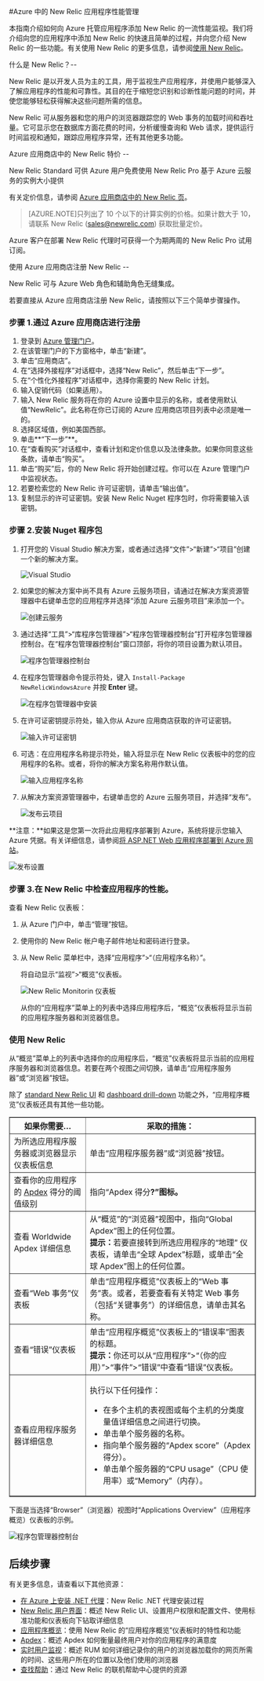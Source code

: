 <properties 
	pageTitle="将 New Relic 与 Azure 配合使用 |Microsoft Azure" 
	description="了解如何使用 New Relic 服务管理和监视您的 Azure 应用程序。" 
	services="" 
	documentationCenter=".net" 
	authors="stepsic-microsoft-com" 
	manager="carolz" 
	editor=""/>

<tags 
	ms.service="cloud-services" 
	ms.date="03/16/2015" 
	wacn.date="10/3/2015"/>



#Azure 中的 New Relic 应用程序性能管理

本指南介绍如何向 Azure 托管应用程序添加 New Relic 的一流性能监视。我们将介绍向您的应用程序中添加 New Relic 的快速且简单的过程，并向您介绍 New Relic 的一些功能。有关使用 New Relic 的更多信息，请参阅[使用 New Relic](#using-new-relic)。

什么是 New Relic？--

New Relic 是以开发人员为主的工具，用于监视生产应用程序，并使用户能够深入了解应用程序的性能和可靠性。其目的在于缩短您识别和诊断性能问题的时间，并使您能够轻松获得解决这些问题所需的信息。

New Relic 可从服务器和您的用户的浏览器跟踪您的 Web 事务的加载时间和吞吐量。它可显示您在数据库方面花费的时间，分析缓慢查询和 Web 请求，提供运行时间监视和通知，跟踪应用程序异常，还有其他更多功能。

Azure 应用商店中的 New Relic 特价 --

New Relic Standard 可供 Azure 用户免费使用 New Relic Pro 基于 Azure 云服务的实例大小提供

有关定价信息，请参阅 [Azure 应用商店中的 New Relic 页](http://azure.microsoft.com/marketplace/partners/newrelic/newrelic)。

> [AZURE.NOTE]只列出了 10 个以下的计算实例的价格。如果计数大于 10，请联系 New Relic (sales@newrelic.com) 获取批量定价。

Azure 客户在部署 New Relic 代理时可获得一个为期两周的 New Relic Pro 试用订阅。

使用 Azure 应用商店注册 New Relic --

New Relic 可与 Azure Web 角色和辅助角色无缝集成。

若要直接从 Azure 应用商店注册 New Relic，请按照以下三个简单步骤操作。

### 步骤 1.通过 Azure 应用商店进行注册

1. 登录到 [Azure 管理门户](https://manage.windowsazure.com)。
2. 在该管理门户的下方窗格中，单击“新建”。
3. 单击“应用商店”。
4. 在“选择外接程序”对话框中，选择“New Relic”，然后单击“下一步”。
5. 在“个性化外接程序”对话框中，选择你需要的 New Relic 计划。
6. 输入促销代码（如果适用）。
7. 输入 New Relic 服务将在你的 Azure 设置中显示的名称，或者使用默认值“NewRelic”。此名称在你已订阅的 Azure 应用商店项目列表中必须是唯一的。
8. 选择区域值，例如美国西部。
9. 单击**“下一步”**。
10. 在“查看购买”对话框中，查看计划和定价信息以及法律条款。如果你同意这些条款，请单击“购买”。
11. 单击“购买”后，你的 New Relic 将开始创建过程。你可以在 Azure 管理门户中监视状态。
12. 若要检索您的 New Relic 许可证密钥，请单击“输出值”。 
13. 复制显示的许可证密钥。安装 New Relic Nuget 程序包时，你将需要输入该密钥。

### 步骤 2.安装 Nuget 程序包

1. 打开您的 Visual Studio 解决方案，或者通过选择“文件”>“新建”>“项目”创建一个新的解决方案。

	![Visual Studio](./media/store-new-relic-cloud-services-dotnet-application-performce-management/NewRelicAzureNuget01.png)

2. 如果您的解决方案中尚不具有 Azure 云服务项目，请通过在解决方案资源管理器中右键单击您的应用程序并选择“添加 Azure 云服务项目”来添加一个。

	![创建云服务](./media/store-new-relic-cloud-services-dotnet-application-performce-management/NewRelicAzureNuget02.png)

3. 通过选择“工具”>“库程序包管理器”>“程序包管理器控制台”打开程序包管理器控制台。在“程序包管理器控制台”窗口顶部，将你的项目设置为默认项目。

	![程序包管理器控制台](./media/store-new-relic-cloud-services-dotnet-application-performce-management/NewRelicAzureNuget04.png)

4. 在程序包管理器命令提示符处，键入 `Install-Package
   NewRelicWindowsAzure` 并按 **Enter** 键。

	![在程序包管理器中安装](./media/store-new-relic-cloud-services-dotnet-application-performce-management/NewRelicAzureNuget06.png)

5. 在许可证密钥提示符处，输入你从 Azure 应用商店获取的许可证密钥。

	![输入许可证密钥](./media/store-new-relic-cloud-services-dotnet-application-performce-management/NewRelicAzureNuget07.png)

6. 可选：在应用程序名称提示符处，输入将显示在 New Relic 仪表板中的您的应用程序的名称。或者，将你的解决方案名称用作默认值。

	![输入应用程序名称](./media/store-new-relic-cloud-services-dotnet-application-performce-management/NewRelicAzureNuget08.png)

7. 从解决方案资源管理器中，右键单击您的 Azure 云服务项目，并选择“发布”。

	![发布云项目](./media/store-new-relic-cloud-services-dotnet-application-performce-management/NewRelicAzureNuget09.png)


**注意：**如果这是您第一次将此应用程序部署到 Azure，系统将提示您输入 Azure 凭据。有关详细信息，请参阅<a href="/develop/net/tutorials/get-started/">将 ASP.NET Web 应用程序部署到 Azure 网站</a>。

![发布设置](./media/store-new-relic-cloud-services-dotnet-application-performce-management/NewRelicAzureNuget10.png)

### 步骤 3.在 New Relic 中检查应用程序的性能。

查看 New Relic 仪表板：

1. 从 Azure 门户中，单击“管理”按钮。
2. 使用你的 New Relic 帐户电子邮件地址和密码进行登录。
3. 从 New Relic 菜单栏中，选择“应用程序”>“（应用程序名称）”。

	将自动显示“监视”>“概览”仪表板。

	![New Relic Monitorin 仪表板](./media/store-new-relic-cloud-services-dotnet-application-performce-management/NewRelic_app.png)

	从你的“应用程序”菜单上的列表中选择应用程序后，“概览”仪表板将显示当前的应用程序服务器和浏览器信息。

### <a id="using-new-relic"></a>使用 New Relic

从“概览”菜单上的列表中选择你的应用程序后，“概览”仪表板将显示当前的应用程序服务器和浏览器信息。若要在两个视图之间切换，请单击“应用程序服务器”或“浏览器”按钮。

除了 <a href="https://newrelic.com/docs/site/the-new-relic-ui#functions">standard New Relic UI</a> 和 <a href="https://newrelic.com/docs/site/the-new-relic-ui#drilldown">dashboard drill-down</a> 功能之外，“应用程序概览”仪表板还具有其他一些功能。

<table border="1">
  <thead>
    <tr>
      <th><b>如果你需要…</b></th>
      <th><b>采取的措施：</b></th>
    </tr>
  </thead>
  <tbody>
    <tr>
       <td>为所选应用程序服务器或浏览器显示仪表板信息</td>
       <td>单击“应用程序服务器”或“浏览器”按钮<b></b><b></b>。</td>
    </tr>
     <tr>
       <td>查看你的应用程序的 <a href="https://newrelic.com/docs/site/apdex" target="_blank">Apdex</a> 得分的阈值级别</td>
       <td>指向“Apdex 得分<b>?<b>”图标。</b></b></td>
    </tr>
    <tr>
       <td>查看 Worldwide Apdex 详细信息</td>
       <td>从“概览”的“浏览器”视图中，指向“Global Apdex”图上的任何位置<b></b>。<br /><b>提示：</b>若要直接转到所选应用程序的“地理”<a href="https://docs.newrelic.com/docs/new-relic-browser/geography-dashboard" target="_blank"></a> 仪表板，请单击“全球 Apdex”标题，或单击“全球 Apdex”图上的任何位置<b></b>。</td>
    </tr>
    <tr>
       <td>查看“Web 事务”<a href="https://newrelic.com/docs/applications-dashboards/web-transactions" target="_blank"></a>仪表板</td>
       <td>单击“应用程序概览”仪表板上的“Web 事务”表。或者，若要查看有关特定 Web 事务（包括“关键事务”<a href="https://newrelic.com/docs/site/key-transactions" target="_blank"></a>）的详细信息，请单击其名称。</td>
    </tr>
    <tr>
       <td>查看“错误”仪表板<a href="https://newrelic.com/docs/site/errors" target="_blank"></a></td>
       <td>单击“应用程序概览”仪表板上的“错误率”图表的标题。<br /><b>提示：</b>你还可以从“应用程序”>“（你的应用）”>“事件”>“错误”中查看“错误”仪表板<b></b>。</td>
    </tr>
    <tr>
       <td>查看应用程序服务器详细信息</td>
       <td><p>执行以下任何操作：<p>
        <ul>
          <li>在多个主机的表视图或每个主机的分类度量值详细信息之间进行切换。</li>
          <li>单击单个服务器的名称。</li>
          <li>指向单个服务器的“Apdex score”（Apdex 得分）。</li>
          <li>单击单个服务器的“CPU usage”（CPU 使用率）或“Memory”（内存）。</li>
        </ul>
       </p></p></td>
    </tr>
  </tbody>
</table>

下面是当选择“Browser”（浏览器）视图时“Applications Overview”（应用程序概览）仪表板的示例。

![程序包管理器控制台](./media/store-new-relic-cloud-services-dotnet-application-performce-management/NewRelic_app_browser.png)

## 后续步骤

有关更多信息，请查看以下其他资源：

 * [在 Azure 上安装 .NET 代理](https://newrelic.com/docs/dotnet/installing-the-net-agent-on-azure)：New Relic .NET 代理安装过程 
 * [New Relic 用户界面](https://newrelic.com/docs/site/the-new-relic-ui)：概述 New Relic UI、设置用户权限和配置文件、使用标准功能和仪表板向下钻取详细信息
 * [应用程序概览](https://newrelic.com/docs/site/applications-overview)：使用 New Relic 的“应用程序概览”仪表板时的特性和功能
 * [Apdex](https://newrelic.com/docs/site/apdex)：概述 Apdex 如何衡量最终用户对你的应用程序的满意度
 * [实时用户监视](https://newrelic.com/docs/features/real-user-monitoring)：概述 RUM 如何详细记录你的用户的浏览器加载你的网页所需的时间、这些用户所在的位置以及他们使用的浏览器
 * [查找帮助](https://newrelic.com/docs/site/finding-help)：通过 New Relic 的联机帮助中心提供的资源

<!---HONumber=71-->
